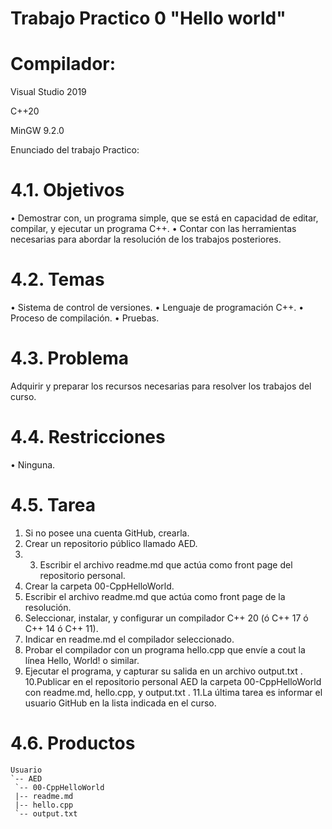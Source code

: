 # Trabajo Practico 0 "Hello world"

# Compilador:
Visual Studio 2019

C++20

MinGW 9.2.0

Enunciado del trabajo Practico:
 # 4.1. Objetivos
• Demostrar con, un programa simple, que se está en capacidad de editar,
compilar, y ejecutar un programa C++.
• Contar con las herramientas necesarias para abordar la resolución de los
trabajos posteriores.
# 4.2. Temas
• Sistema de control de versiones.
• Lenguaje de programación C++.
• Proceso de compilación.
• Pruebas.
# 4.3. Problema
Adquirir y preparar los recursos necesarias para resolver los trabajos del curso.
# 4.4. Restricciones
• Ninguna.
# 4.5. Tarea
1. Si no posee una cuenta GitHub, crearla.
2. Crear un repositorio público llamado AED.
3. 3. Escribir el archivo readme.md que actúa como front page del repositorio
personal.
4. Crear la carpeta 00-CppHelloWorld.
5. Escribir el archivo readme.md que actúa como front page de la resolución.
6. Seleccionar, instalar, y configurar un compilador C++ 20 (ó C++ 17 ó C++ 14
ó C++ 11).
7. Indicar en readme.md el compilador seleccionado.
8. Probar el compilador con un programa hello.cpp que envíe a cout la línea
Hello, World! o similar.
9. Ejecutar el programa, y capturar su salida en un archivo output.txt .
10.Publicar en el repositorio personal AED la carpeta 00-CppHelloWorld con
readme.md, hello.cpp, y output.txt .
11.La última tarea es informar el usuario GitHub en la lista indicada en el curso.

# 4.6. Productos
```
Usuario
`-- AED
 `-- 00-CppHelloWorld
 |-- readme.md
 |-- hello.cpp
 `-- output.txt
```
